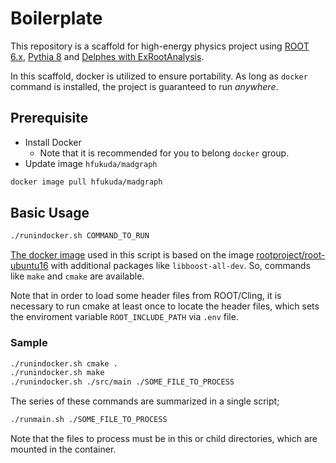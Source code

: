 # Boilerplate

This repository is a scaffold for high-energy physics project using
[ROOT 6.x](https://root.cern.ch/), [Pythia 8](http://home.thep.lu.se/Pythia/) and
[Delphes with ExRootAnalysis](https://cp3.irmp.ucl.ac.be/projects/delphes).

In this scaffold, docker is utilized to ensure portability.
As long as `docker` command is installed, the project is guaranteed to run *anywhere*.

## Prerequisite

* Install Docker
    * Note that it is recommended for you to belong `docker` group.
* Update image `hfukuda/madgraph`

```bash
docker image pull hfukuda/madgraph
```

## Basic Usage

```bash
./runindocker.sh COMMAND_TO_RUN
```

[The docker image](https://hub.docker.com/r/hfukuda/madgraph/) used in this script
is based on the image [rootproject/root-ubuntu16](https://hub.docker.com/r/rootproject/root-ubuntu16/)
with additional packages like `libboost-all-dev`.
So, commands like `make` and `cmake` are available.

Note that in order to load some header files from ROOT/Cling,
it is necessary to run cmake at least once to locate the header files,
which sets the enviroment variable `ROOT_INCLUDE_PATH` via `.env` file.

### Sample

```bash
./runindocker.sh cmake .
./runindocker.sh make
./runindocker.sh ./src/main ./SOME_FILE_TO_PROCESS
```

The series of these commands are summarized in a single script;

```bash
./runmain.sh ./SOME_FILE_TO_PROCESS
```

Note that the files to process must be in this or child directories, which are mounted in the container.

